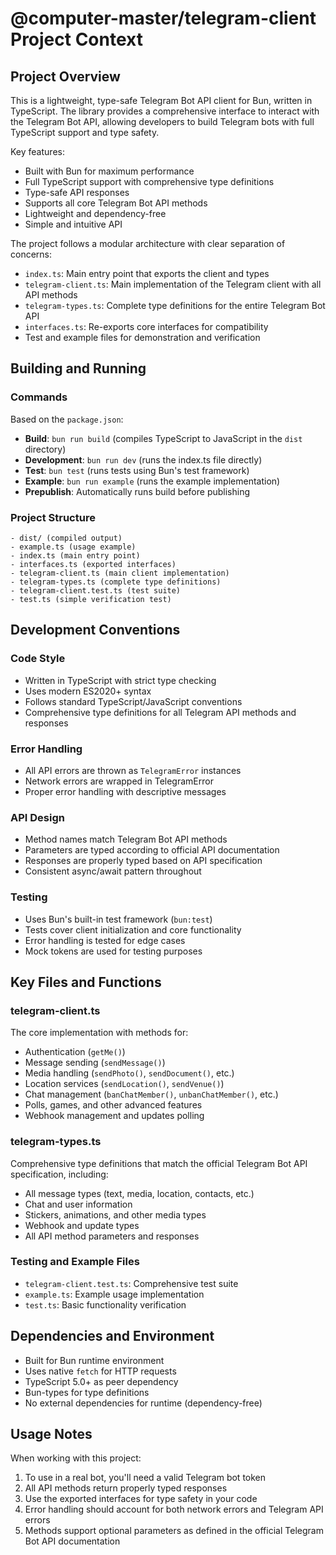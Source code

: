 # @computer-master/telegram-client Project Context

## Project Overview

This is a lightweight, type-safe Telegram Bot API client for Bun, written in TypeScript. The library provides a comprehensive interface to interact with the Telegram Bot API, allowing developers to build Telegram bots with full TypeScript support and type safety.

Key features:
- Built with Bun for maximum performance
- Full TypeScript support with comprehensive type definitions
- Type-safe API responses
- Supports all core Telegram Bot API methods
- Lightweight and dependency-free
- Simple and intuitive API

The project follows a modular architecture with clear separation of concerns:
- `index.ts`: Main entry point that exports the client and types
- `telegram-client.ts`: Main implementation of the Telegram client with all API methods
- `telegram-types.ts`: Complete type definitions for the entire Telegram Bot API
- `interfaces.ts`: Re-exports core interfaces for compatibility
- Test and example files for demonstration and verification

## Building and Running

### Commands
Based on the `package.json`:

- **Build**: `bun run build` (compiles TypeScript to JavaScript in the `dist` directory)
- **Development**: `bun run dev` (runs the index.ts file directly)
- **Test**: `bun test` (runs tests using Bun's test framework)
- **Example**: `bun run example` (runs the example implementation)
- **Prepublish**: Automatically runs build before publishing

### Project Structure
```
- dist/ (compiled output)
- example.ts (usage example)
- index.ts (main entry point)
- interfaces.ts (exported interfaces)
- telegram-client.ts (main client implementation)
- telegram-types.ts (complete type definitions)
- telegram-client.test.ts (test suite)
- test.ts (simple verification test)
```

## Development Conventions

### Code Style
- Written in TypeScript with strict type checking
- Uses modern ES2020+ syntax
- Follows standard TypeScript/JavaScript conventions
- Comprehensive type definitions for all Telegram API methods and responses

### Error Handling
- All API errors are thrown as `TelegramError` instances
- Network errors are wrapped in TelegramError
- Proper error handling with descriptive messages

### API Design
- Method names match Telegram Bot API methods
- Parameters are typed according to official API documentation
- Responses are properly typed based on API specification
- Consistent async/await pattern throughout

### Testing
- Uses Bun's built-in test framework (`bun:test`)
- Tests cover client initialization and core functionality
- Error handling is tested for edge cases
- Mock tokens are used for testing purposes

## Key Files and Functions

### telegram-client.ts
The core implementation with methods for:
- Authentication (`getMe()`)
- Message sending (`sendMessage()`)
- Media handling (`sendPhoto()`, `sendDocument()`, etc.)
- Location services (`sendLocation()`, `sendVenue()`)
- Chat management (`banChatMember()`, `unbanChatMember()`, etc.)
- Polls, games, and other advanced features
- Webhook management and updates polling

### telegram-types.ts
Comprehensive type definitions that match the official Telegram Bot API specification, including:
- All message types (text, media, location, contacts, etc.)
- Chat and user information
- Stickers, animations, and other media types
- Webhook and update types
- All API method parameters and responses

### Testing and Example Files
- `telegram-client.test.ts`: Comprehensive test suite
- `example.ts`: Example usage implementation
- `test.ts`: Basic functionality verification

## Dependencies and Environment

- Built for Bun runtime environment
- Uses native `fetch` for HTTP requests
- TypeScript 5.0+ as peer dependency
- Bun-types for type definitions
- No external dependencies for runtime (dependency-free)

## Usage Notes

When working with this project:
1. To use in a real bot, you'll need a valid Telegram bot token
2. All API methods return properly typed responses
3. Use the exported interfaces for type safety in your code
4. Error handling should account for both network errors and Telegram API errors
5. Methods support optional parameters as defined in the official Telegram Bot API documentation